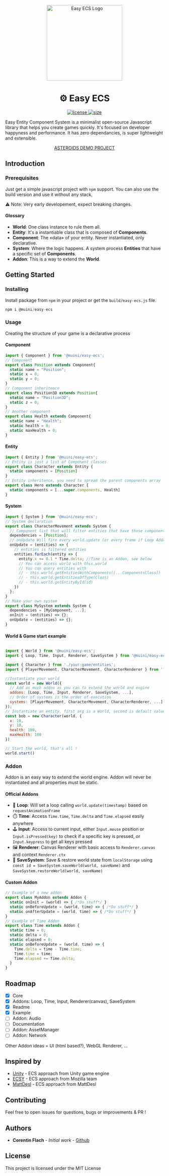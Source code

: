
<p align="center">
  <img src="https://raw.githubusercontent.com/Muini/easy-ecs/master/easy-ecs.svg" alt="Easy ECS Logo" width="240" />
</p>

<h1 align="center">⚙ Easy ECS</h1>

<p align="center">
    <a href="https://www.npmjs.com/package/@muini/easy-ecs">
        <img src="https://img.shields.io/npm/v/@muini/easy-ecs?style=flat-square" alt="license" />
    </a>
    <a href="https://bundlephobia.com/result?p=@muini/easy-ecs">
        <img src="https://img.shields.io/bundlephobia/min/@muini/easy-ecs?style=flat-square" alt="size" />
    </a>
</p>

Easy Entity Component System is a minimalist open-source Javascript library that helps you create games quickly. It's focused on developer happyness and performance. It has zero dependancies, is super lightweight and extensible.

<p align="center">
  <a target='_blank' href="https://easyecs-demo.netlify.app/">
    ASTEROIDS DEMO PROJECT
  </a>
</p>

## Introduction

### Prerequisites

Just get a simple javascript project with `npm` support.
You can also use the build version and use it without any stack.

⚠️ Note: Very early developement, expect breaking changes.

#### Glossary

- **World**: One class instance to rule them all.
- **Entity**: It's a instantiable class that is composed of **Components**.
- **Component**: The «data» of your entity. Never instantiated, only declarative.
- **System**: Where the logic happens. A system process **Entities** that have a specific set of **Components**.
- **Addon**: This is a way to extend the **World**.

## Getting Started

### Installing

Install package from `npm` in your project or get the `build/easy-ecs.js` file.

```javascript
npm i @muini/easy-ecs
```

### Usage

Creating the structure of your game is a declarative process

#### Component
```javascript
import { Component } from '@muini/easy-ecs';
// Component
export class Position extends Component{
  static name = "Position";
  static x = 0;
  static y = 0;
}
// Component inheritence
export class Position3D extends Position{
  static name = "Position3D";
  static z = 0;
}
// Another component
export class Health extends Component{
  static name = "Health";
  static health = 0;
  static maxHealth = 0;
}
```
#### Entity
```javascript
import { Entity } from '@muini/easy-ecs';
// Entity is just a list of Component classes
export class Character extends Entity {
  static components = [Position]
}
// Entity inheritence, you need to spread the parent components array
export class Hero extends Character {
  static components = [...super.components, Health]
}
```
#### System
```javascript
import { System } from '@muini/easy-ecs';
// System declaration
export class CharacterMovement extends System {
  // Component list that will filter entities that have those components
  dependencies = [Position]; 
  // onUpdate Will fire every world.update (or every frame if Loop Addon is added)
  onUpdate = (entities) => { 
    // entities is filtered entities
    entities.forEach(entity => {
      entity.x += 0.1 * Time.delta; //Time is an Addon, see below
      // You can access world with this.world
      // You can query entities with 
      // - this.world.getEntitiesWithComponents([...ComponentsClass])
      // - this.world.getEntitiesOfType(Class)
      // - this.world.getEntityById(id)
    })
  };
}
// Make your own system
export class MySystem extends System {
  dependencies = [MyComponent, ...]; 
  onInit = (entities) => {};
  onUpdate = (entities) => {};
}
```

#### World & Game start example
```javascript

import { World } from '@muini/easy-ecs';
import { Loop, Time, Input, Renderer, SaveSystem } from '@muini/easy-ecs/addons';

import { Character } from './your-game/entities';
import { PlayerMovement, CharacterMovement, CharacterRenderer } from './your-game/systems';

//Instantiate your world
const world = new World({
  // Add as much addon as you can to extend the world and engine
  addons: [Loop, Time, Input, Renderer, SaveSystem, ...],
  // Order of systems is the order of execution
  systems: [PlayerMovement, CharacterMovement, CharacterRenderer, ...]
});
// Instantiate an entity, first arg is a World, second is default values
const bob = new Character(world, {
  x: 10,
  y: 10,
  health: 100,
  maxHealth: 100
})

// Start the world, that's all !
world.start()

```

### Addon

Addon is an easy way to extend the world engine.
Addon will never be instantiated and all properties must be static.

#### Official Addons

- 🔁 **Loop**: 
  Will set a loop calling `world.update(timestamp)` based on `requestAnimationFrame`
- ⏱️ **Time**: 
  Access `Time.time`, `Time.delta` and `Time.elapsed` easily anywhere
- 🕹️ **Input**: 
  Access to current input, either `Input.mouse` position or `Input.isPressed(key)` to check if a specific key is pressed, or `Input.keypress` to get all keys pressed
- 🖼️ **Renderer**: 
  Canvas Renderer with basic access to `Renderer.canvas` and context `Renderer.ctx`
- 💾 **SaveSystem**: 
  Save & restore world state from `localStorage` using `const id = SaveSystem.saveWorld(world, saveName)` and `SaveSystem.restoreWorld(world, saveName)`

#### Custom Addon

```javascript
// Example of a new addon
export class MyAddon extends Addon {
  static onInit = (world) => { /*Do stuff*/ }
  static onBeforeUpdate = (world, time) => { /*Do stuff*/ }
  static onAfterUpdate = (world, time) => { /*Do stuff*/ }
}
// Example of Time Addon
export class Time extends Addon {
  static time = 0;
  static delta = 0;
  static elapsed = 0;
  static onBeforeUpdate = (world, time) => {
    Time.delta = time - Time.time;
    Time.time = time;
    Time.elapsed += Time.delta;
  }
}
```

## Roadmap

- [x] Core
- [x] Addons: Loop, Time, Input, Renderer(canvas), SaveSystem
- [x] Readme
- [x] Example
- [ ] Addon: Audio
- [ ] Documentation
- [ ] Addon: AssetManager
- [ ] Addon: Network

Other Addon ideas = UI (html based?), WebGL Renderer, ...

## Inspired by

* [Unity](https://unity.com/) - ECS approach from Unity game engine
* [ECSY](https://ecsy.io/) - ECS approach from Mozilla team
* [MattDesl](https://twitter.com/mattdesl/status/1283089334791536641) - ECS approach from MattDesl

## Contributing

Feel free to open issues for questions, bugs or improvements & PR !

## Authors

* **Corentin Flach** - *Initial work* - [Github](https://github.com/CorentinFlach)

<!-- See also the list of [contributors](https://github.com/your/project/contributors) who participated in this project. -->

## License

This project is licensed under the MIT License

